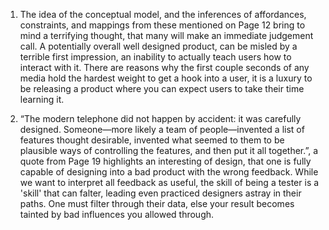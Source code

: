 1. The idea of the conceptual model, and the inferences of affordances, constraints, and mappings from these mentioned on Page 12 bring to mind a terrifying thought, that many will make an immediate judgement call. A potentially overall well designed product, can be misled by a terrible first impression, an inability to actually teach users how to interact with it. There are reasons why the first couple seconds of any media hold the hardest weight to get a hook into a user, it is a luxury to be releasing a product where you can expect users to take their time learning it.  
     
     
2. “The modern telephone did not happen by accident: it was carefully designed. Someone—more likely a team of people—invented a list of features thought desirable, invented what seemed to them to be plausible ways of controlling the features, and then put it all together.”, a quote from Page 19 highlights an interesting of design, that one is fully capable of designing into a bad product with the wrong feedback. While we want to interpret all feedback as useful, the skill of being a tester is a 'skill' that can falter, leading even practiced designers astray in their paths. One must filter through their data, else your result becomes tainted by bad influences you allowed through.  
     
   
